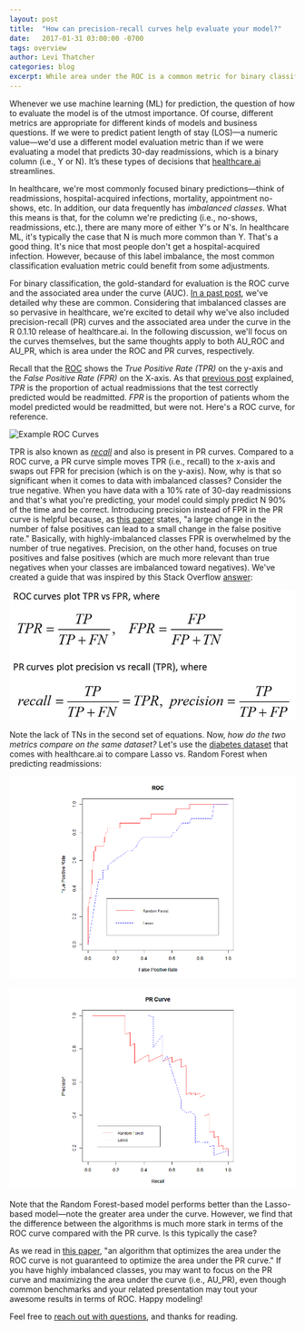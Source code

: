 ```yaml
---
layout: post
title:  "How can precision-recall curves help evaluate your model?"
date:   2017-01-31 03:00:00 -0700
tags: overview
author: Levi Thatcher
categories: blog
excerpt: While area under the ROC is a common metric for binary classification, area under the PR curve is often more appropriate.
---
```


Whenever we use machine learning (ML) for prediction, the question of how to evaluate the model is of the utmost importance. Of course, different metrics are appropriate for different kinds of models and business questions. If we were to predict patient length of stay (LOS)—a numeric value—we'd use a different model evaluation metric than if we were evaluating a model that predicts 30-day readmissions, which is a binary column (i.e., Y or N). It’s these types of decisions that [healthcare.ai](http://healthcare.ai/) streamlines.

In healthcare, we're most commonly focused binary predictions—think of readmissions, hospital-acquired infections, mortality, appointment no-shows, etc. In addition, our data frequently has *imbalanced classes*. What this means is that, for the column we're predicting (i.e., no-shows, readmissions, etc.), there are many more of either Y's or N's. In healthcare ML, it's typically the case that N is much more common than Y. That's a good thing. It's nice that most people don't get a hospital-acquired infection. However, because of this label imbalance, the most common classification evaluation metric could benefit from some adjustments.

For binary classification, the gold-standard for evaluation is the ROC curve and the associated area under the curve (AUC). [In a past post][ROC post], we've detailed why these are common. Considering that imbalanced classes are so pervasive in healthcare, we're excited to detail why we've also included precision-recall (PR) curves and the associated area under the curve in the R 0.1.10 release of healthcare.ai. In the following discussion, we'll focus on the curves themselves, but the same thoughts apply to both AU_ROC and AU_PR, which is area under the ROC and PR curves, respectively.

Recall that the [ROC][ROC post] shows the *True Positive Rate (TPR)* on the y-axis and the *False Positive Rate (FPR)* on the X-axis. As that [previous post][ROC post] explained, *TPR* is the proportion of actual readmissions that the test correctly predicted would be readmitted. *FPR* is the proportion of patients whom the model predicted would be readmitted, but were not. Here's a ROC curve, for reference.

![Example ROC Curves](/assets/AUCPost_ROCExample.png)

TPR is also known as [*recall*][recall definition] and also is present in PR curves. Compared to a ROC curve, a PR curve simple moves TPR (i.e., recall) to the x-axis and swaps out FPR for precision (which is on the y-axis). Now, why is that so significant when it comes to data with imbalanced classes? Consider the true negative. When you have data with a 10% rate of 30-day readmissions and that's what you're predicting, your model could simply predict N 90% of the time and be correct. Introducing precision instead of FPR in the PR curve is helpful because, as [this paper][Davis paper] states, "a large change in the number of false positives can lead to a small change in the false positive rate." Basically, with highly-imbalanced classes FPR is overwhelmed by the number of true negatives. Precision, on the other hand, focuses on true positives and false positives (which are much more relevant than true negatives when your classes are imbalanced toward negatives). We've created a guide that was inspired by this Stack Overflow [answer][SO post]:

![Equations](/assets/Post17PRcurve/Equations_final.jpg)

Note the lack of TNs in the second set of equations. Now, *how do the two metrics compare on the same dataset?* Let's use the [diabetes dataset][healthcareai data] that comes with healthcare.ai to compare Lasso vs. Random Forest when predicting readmissions:

![ROCExample](/assets/Post17PRcurve/ROCExample.png)

![PRExample](/assets/Post17PRcurve/PRCurveExample.png)

Note that the Random Forest-based model performs better than the Lasso-based model—note the greater area under the curve. However, we find that the difference between the algorithms is much more stark in terms of the ROC curve compared with the PR curve. Is this typically the case?

As we read in [this paper][Davis paper], "an algorithm that optimizes the area under the ROC curve is not guaranteed to optimize the area under the PR curve." If you have highly imbalanced classes, you may want to focus on the PR curve and maximizing the area under the curve (i.e., AU_PR), even though common benchmarks and your related presentation may tout your awesome results in terms of ROC. Happy modeling!

Feel free to [reach out with questions][contact], and thanks for reading.

[release]:http://healthcare.ai/r/#how-to-install-on-windows
[ROC post]:http://healthcare.ai/blog/2016/12/15/model-evaluation-using-roc-curves/
[recall definition]:https://en.wikipedia.org/wiki/Precision_and_recall#Definition_.28classification_context.29
[Davis paper]:http://machinelearning.wustl.edu/mlpapers/paper_files/icml2006_DavisG06.pdf
[SO post]:http://stats.stackexchange.com/a/90783/124897
[healthcareai data]:https://github.com/HealthCatalystSLC/healthcareai-r/blob/master/inst/extdata/HCRDiabetesClinical.csv
[contact]:/contact.html